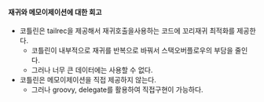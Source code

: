 #### 재귀와 메모이제이션에 대한 회고
* 코틀린은 tailrec을 제공해서 재귀호출을사용하는 코드에 꼬리재귀 최적화를 제공한다.
  * 코틀린이 내부적으로 재귀를 반복으로 바꿔서 스택오버플로우의 부담을 줄인다.
  * 그러나 너무 큰 데이터에는 사용할 수 없다.
* 코틀린은 메모이제이션을 직접 제공하지 않는다.
  * 그러나 groovy, delegate를 활용하여 직접구현이 가능하다.
